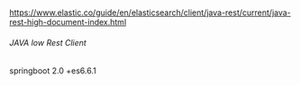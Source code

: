 ##### 
https://www.elastic.co/guide/en/elasticsearch/client/java-rest/current/java-rest-high-document-index.html

###### JAVA low Rest Client 

springboot 2.0 +es6.6.1



